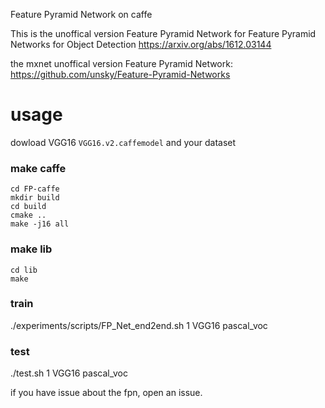 Feature Pyramid Network on caffe

This is the unoffical version  Feature Pyramid Network for Feature Pyramid Networks for Object Detection https://arxiv.org/abs/1612.03144


the mxnet unoffical version  Feature Pyramid Network: https://github.com/unsky/Feature-Pyramid-Networks 
# usage
dowload VGG16 `VGG16.v2.caffemodel` and your dataset
### make caffe
```
cd FP-caffe
mkdir build
cd build
cmake ..
make -j16 all
```
### make lib

```
cd lib
make 
```
### train

./experiments/scripts/FP_Net_end2end.sh 1 VGG16 pascal_voc

### test
./test.sh 1 VGG16 pascal_voc

if you have issue about the fpn, open an issue.
